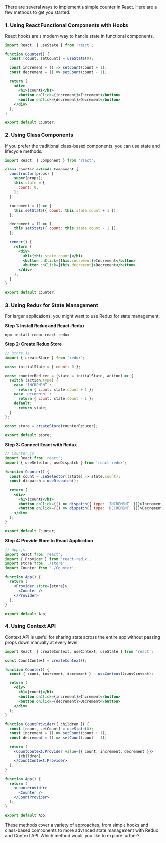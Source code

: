 There are several ways to implement a simple counter in React. Here are a few methods to get you started:

### 1. **Using React Functional Components with Hooks**
React hooks are a modern way to handle state in functional components.

```jsx
import React, { useState } from 'react';

function Counter() {
  const [count, setCount] = useState(0);

  const increment = () => setCount(count + 1);
  const decrement = () => setCount(count - 1);

  return (
    <div>
      <h1>{count}</h1>
      <button onClick={increment}>Increment</button>
      <button onClick={decrement}>Decrement</button>
    </div>
  );
}

export default Counter;
```

### 2. **Using Class Components**
If you prefer the traditional class-based components, you can use state and lifecycle methods.

```jsx
import React, { Component } from 'react';

class Counter extends Component {
  constructor(props) {
    super(props);
    this.state = {
      count: 0,
    };
  }

  increment = () => {
    this.setState({ count: this.state.count + 1 });
  };

  decrement = () => {
    this.setState({ count: this.state.count - 1 });
  };

  render() {
    return (
      <div>
        <h1>{this.state.count}</h1>
        <button onClick={this.increment}>Increment</button>
        <button onClick={this.decrement}>Decrement</button>
      </div>
    );
  }
}

export default Counter;
```

### 3. **Using Redux for State Management**
For larger applications, you might want to use Redux for state management.

**Step 1: Install Redux and React-Redux**

```bash
npm install redux react-redux
```

**Step 2: Create Redux Store**

```jsx
// store.js
import { createStore } from 'redux';

const initialState = { count: 0 };

const counterReducer = (state = initialState, action) => {
  switch (action.type) {
    case 'INCREMENT':
      return { count: state.count + 1 };
    case 'DECREMENT':
      return { count: state.count - 1 };
    default:
      return state;
  }
};

const store = createStore(counterReducer);

export default store;
```

**Step 3: Connect React with Redux**

```jsx
// Counter.js
import React from 'react';
import { useSelector, useDispatch } from 'react-redux';

function Counter() {
  const count = useSelector((state) => state.count);
  const dispatch = useDispatch();

  return (
    <div>
      <h1>{count}</h1>
      <button onClick={() => dispatch({ type: 'INCREMENT' })}>Increment</button>
      <button onClick={() => dispatch({ type: 'DECREMENT' })}>Decrement</button>
    </div>
  );
}

export default Counter;
```

**Step 4: Provide Store to React Application**

```jsx
// App.js
import React from 'react';
import { Provider } from 'react-redux';
import store from './store';
import Counter from './Counter';

function App() {
  return (
    <Provider store={store}>
      <Counter />
    </Provider>
  );
}

export default App;
```

### 4. **Using Context API**
Context API is useful for sharing state across the entire app without passing props down manually at every level.

```jsx
import React, { createContext, useContext, useState } from 'react';

const CountContext = createContext();

function Counter() {
  const { count, increment, decrement } = useContext(CountContext);

  return (
    <div>
      <h1>{count}</h1>
      <button onClick={increment}>Increment</button>
      <button onClick={decrement}>Decrement</button>
    </div>
  );
}

function CountProvider({ children }) {
  const [count, setCount] = useState(0);
  const increment = () => setCount(count + 1);
  const decrement = () => setCount(count - 1);

  return (
    <CountContext.Provider value={{ count, increment, decrement }}>
      {children}
    </CountContext.Provider>
  );
}

function App() {
  return (
    <CountProvider>
      <Counter />
    </CountProvider>
  );
}

export default App;
```

These methods cover a variety of approaches, from simple hooks and class-based components to more advanced state management with Redux and Context API. Which method would you like to explore further?